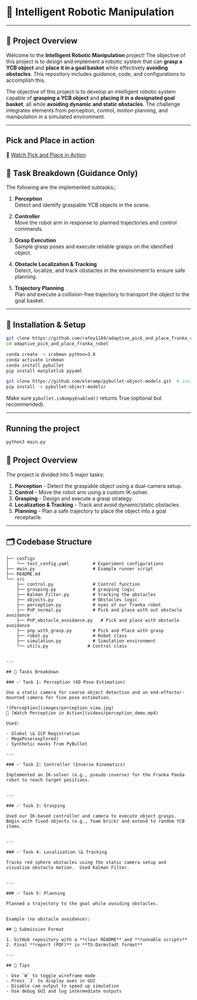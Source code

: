 # 🧠 Intelligent Robotic Manipulation
---

## 🚀 Project Overview


Welcome to the **Intelligent Robotic Manipulation** project! The objective of this project is to design and implement a robotic system that can **grasp a YCB object** and **place it in a goal basket** while effectively **avoiding obstacles**. This repository includes guidance, code, and configurations to accomplish this.

The objective of this project is to develop an intelligent robotic system capable of **grasping a YCB object** and **placing it in a designated goal basket**, all while **avoiding dynamic and static obstacles**. The challenge integrates elements from perception, control, motion planning, and manipulation in a simulated environment.


---
## Pick and Place in action 
🎥 [Watch Pick and Place in Action](https://drive.google.com/file/d/1lGE5_qTYEKHzsjagRNLrs4xiAddRLKvG/view?usp=sharing)

## 🧩 Task Breakdown (Guidance Only)

The following are the implemented subtasks;:

1. **Perception**  
   Detect and identify graspable YCB objects in the scene.

2. **Controller**  
   Move the robot arm in response to planned trajectories and control commands.

3. **Grasp Execution**  
   Sample grasp poses and execute reliable grasps on the identified object.

4. **Obstacle Localization & Tracking**  
   Detect, localize, and track obstacles in the environment to ensure safe planning.

5. **Trajectory Planning**  
   Plan and execute a collision-free trajectory to transport the object to the goal basket.

---



## 🔧 Installation \& Setup

```bash
git clone https://github.com/rafey1104/adaptive_pick_and_place_franka_robot.git
cd adaptive_pick_and_place_franka_robot

conda create -n irobman python=3.8
conda activate irobman
conda install pybullet
pip install matplotlib pyyaml

git clone https://github.com/eleramp/pybullet-object-models.git  # inside the irobman_project folder
pip install -e pybullet-object-models/
```

Make sure `pybullet.isNumpyEnabled()` returns True (optional but recommended).

---

## Running the project
```bash
python3 main.py
```


## 📌 Project Overview

The project is divided into 5 major tasks:

1. **Perception** - Detect the graspable object using a dual-camera setup.
2. **Control** - Move the robot arm using a custom IK-solver.
3. **Grasping** - Design and execute a grasp strategy.
4. **Localization \& Tracking** - Track and avoid dynamic/static obstacles.
5. **Planning** - Plan a safe trajectory to place the object into a goal receptacle.

---

## 🗂️ Codebase Structure

```
├── configs
│   └── test_config.yaml         # Experiment configurations
├── main.py                      # Example runner script
├── README.md
└── src
    ├── control.py               # Control function 
    ├── grasping.py              # grasping logic
    ├── Kalman_Filter.py         # tracking the obstacles
    ├── objects.py               # Obstacles logic
    ├── perception.py            # eyes of our franka robot 
    ├── PnP_normal.py            # Pick and place with out obstacle avoidance
    ├── PnP_obstacle_avoidance.py   # Pick and place with obstacle avoidance 
    ├── pnp_with_grasp.py        # Pick and Place with grasp
    ├── robot.py                 # Robot class
    ├── simulation.py            # Simulation environment
    └── utils.py               # Control class 


---

## 🧠 Tasks Breakdown

### ✅ Task 1: Perception (6D Pose Estimation)

Use a static camera for coarse object detection and an end-effector-mounted camera for fine pose estimation.

![Perception](images/perception_view.jpg)
🎥 [Watch Perception in Action](videos/perception_demo.mp4)

Used:

- Global \& ICP Registration
- MegaPose(explored)
- Synthetic masks from PyBullet

---

### ✅ Task 2: Controller (Inverse Kinematics)

Implemented an IK-solver (e.g., pseudo-inverse) for the Franka Panda robot to reach target positions.


---

### ✅ Task 3: Grasping

Used our IK-based controller and camera to execute object grasps. Begin with fixed objects (e.g., foam brick) and extend to random YCB items.


---

### ✅ Task 4: Localization \& Tracking

Tracks red sphere obstacles using the static camera setup and visualize obstacle motion.  Used Kalman Filter.


---

### ✅ Task 5: Planning

Planned a trajectory to the goal while avoiding obstacles. 


Example (no obstacle avoidance):

## 📎 Submission Format

1. GitHub repository with a **clear README** and **runnable scripts**
2. Final **report (PDF)** in **TU-Darmstadt format**

---

## 📝 Tips

- Use `W` to toggle wireframe mode
- Press `J` to display axes in GUI
- Disable cam output to speed up simulation
- Use debug GUI and log intermediate outputs
